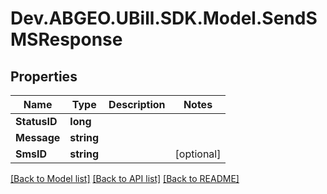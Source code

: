 # Dev.ABGEO.UBill.SDK.Model.SendSMSResponse

## Properties

Name | Type | Description | Notes
------------ | ------------- | ------------- | -------------
**StatusID** | **long** |  | 
**Message** | **string** |  | 
**SmsID** | **string** |  | [optional] 

[[Back to Model list]](../../README.md#documentation-for-models) [[Back to API list]](../../README.md#documentation-for-api-endpoints) [[Back to README]](../../README.md)


